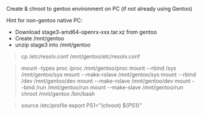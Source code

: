 
Create & chroot to gentoo environment on PC (if not already using Gentoo)

Hint for non-gentoo native PC:

* Download stage3-amd64-openrx-xxx.tar.xz from gentoo
* Create /mnt/gentoo
* unzip stage3 into /mnt/gentoo

> cp /etc/resolv.conf /mnt/gentoo/etc/resolv.conf

> mount -types proc /proc /mnt/gentoo/proc
> mount --rbind /sys /mnt/gentoo/sys
> mount --make-rslave /mnt/gentoo/sys
> mount --rbind /dev /mnt/gentoo/dev
> mount --make-rslave /mnt/gentoo/dev
> mount --bind /run /mnt/gentoo/run
> mount --make-slave /mnt/gentoo/run
> chroot /mnt/gentoo /bin/bash

> source /etc/profile
> export PS1="(chroot) ${PS1}"
